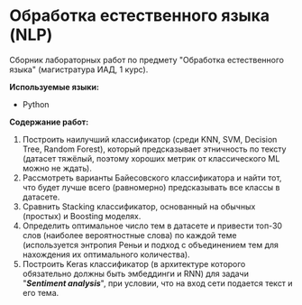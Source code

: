 # Обработка естественного языка (NLP)

Сборник лабораторных работ по предмету "Обработка естественного языка" (магистратура ИАД, 1 курс).

**Используемые языки:**
* Python


**Содержание работ:**
1) Построить наилучший классификатор (среди KNN, SVM, Decision Tree, Random Forest), который предсказывает этничность по тексту (датасет тяжёлый, поэтому хороших метрик от классического ML можно не ждать).
2) Рассмотреть варианты Байесовского классификатора и найти тот, что будет лучше всего (равномерно) предсказывать все классы в датасете.
3) Сравнить Stacking классификатор, основанный на обычных (простых) и Boosting моделях.
4) Определить оптимальное число тем в датасете и привести топ-30 слов (наиболее вероятностные слова) по каждой теме (используется энтропия Реньи и подход с объединением тем для нахождения их оптимального количества).
5) Построить Keras классификатор (в архитектуре которого обязательно должны быть эмбеддинги и RNN) для задачи "***Sentiment analysis***", при условии, что на вход сети подается текст и его тема.
